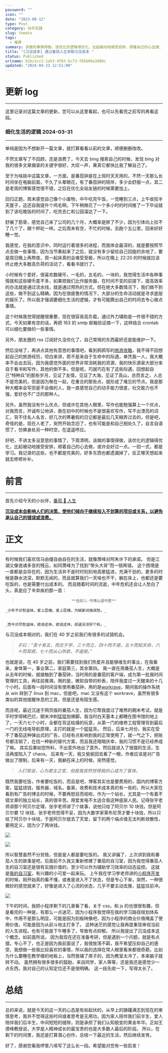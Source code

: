 ```yaml
---
password: ""
icon: ""
date: "2023-08-12"
type: Post
category: 动手实践
slug: tomato
tags:
  - 推荐
summary: 该做的事情得做，该优化的逻辑得优化，比起被动地接受安排，顺着自己的心去做，或许会好过一点。一招一式，都是学习。
title: "[沉没成本] 通过番茄人生来聊沉没成本 "
status: Published
urlname: b1bc1cc2-1a53-4f83-bc73-f85609a3d00c
updated: "2024-04-23 12:51:00"
---
```


# 更新 log

---

这里记录对这篇文章的更新，您可以从这里看起，也可以先看完之前写的再看这段。

### 细化生活的逻辑 2024-03-31

---

单纯是因为不想新开一篇文章，就打算看看以前的文章，顺便删删改改。

不然文章写了不回顾，还是浪费了，今天去 bing 搜索自己的时候，发现 bing 对我的很多文章摘录的关键字很好，大叹一声，果真它都快比我了解自己了。

至于为啥挑中这篇文章，一方面，是番茄钟是在上班时天天用的，不然一天那么长时间坐在电脑前面，干久了头晕眼花，有了番茄钟的陪伴，多少会舒服一点，其二是老周的博客感觉很不错，之后在优化全站友链的时候需要加上。

回归正题，周末感觉自己像个小废物，中午吃完午饭，一觉睡到三点，上午收拾半天屋子，这还自我提升个鸡毛啊。下午稍微花了一个多小时的时间推了一下毕设就到了该吃晚饭的时间了，吃完去仁和公园溜达了一下。

舒展了筋骨，感觉自己来了公司的几个月，大概率是胖了不少，因为引体向上拉不了几个了，跟个秤砣一样。之后周末有空，不忙的时候，去跑个五公里，回来好好睡一觉。

我感觉，在我的意识中，同时运行着很多的进程，而我体会最深的，就是要按照节点去做一些事情，因为当节奏起来了之后，就没有多少留给自己回旋的余地了，要是周日晚上再熬夜，周一起床真的会难受至极，所以在晚上 22:20 的时候就应该终止绝大多数高负荷的活动了，看看书就行了。

小时候有个爱好，很喜欢数硬币，一毛的，五毛的，一块的，我觉得生活中各种事情就和这些硬币差不多，如果把我们比作服务器，在时间不变的前提下，提高效率的办法就是通过流水线，就是通过预热的方式，但在绝大多数情况下，我们做不到这些，做不到这么精确，因为在很疲惫的情况下，大部分的生命活动就是寻求底层的娱乐了。所以我才强调要细化生活的逻辑，才有可能腾出自己的时间去专心做点事情。

这个时候我觉得提醒很重要，现在很容易高负载，通过外力辅助是一件很不错的方式，今天如果有空的话，再把 163 的 smtp 邮箱验证搞一下，这样结合 crontab 可以细化要做的一些事情。

另外，朋友圈的 rss 订阅好久没优化了，自己常用的东西最好还是能维护一下。

然后没啥了，再讲点其他有意思的事情吧，看到鸦鸦写的[旅游攻略](https://crowya.com/4002)，我不得不回想起自己的旅游经历，坦白来讲，若不是来自于生命中的际遇，单凭我一人，我大概率不会出去玩，因为我感觉外面的世界非常消耗我的资源，我的快乐源泉大部分来自于看书和写作，其他的倒不多。但是呢，巧就巧在有了这些际遇，回想起自己“特种兵”的那些岁月，见证了友情，见证了大海，见证了高山，总而言之，人总不是完美的，但是因为聚在一起，在重合的那些点，就形成了难忘的节点。我是那种大概率会写但是不会做的人，我一直感觉自己的动手能力很差，社交能力也不强，爱好也不广泛的那种人。

另外，虽然我没有什么优点，但或许在其他人眼里，写作也能勉强算上一个优点，对我而言，开诚布公地讲，我在初中的时候也不是很喜欢写作，写不出漂亮的词汇，背不住名人名言，好几次的寒暑假的日记都是最后几天糊弄过去的，但是吧，奇怪的是，现在人老了，突然开始念旧了，也有可能是和自己相处久了，自言自语惯了，仿佛身处另一种时空，在遥遥呼应。

好吧，不讲太多没意思的事情了，下周清明，该做的事情得做，该优化的逻辑得优化，比起被动地接受安排，顺着自己的心去做，或许会好过一点。一招一式，都是学习。我记录的这些，也不都是完美的，好多东西也都遗漏掉了，反正哪天想起来就去修修补补。

# 前言

---

首先介绍今天的小伙伴，[番茄 🍅 人生](https://www.tomatolist.com/)

<u>**沉没成本会影响人们的决策，使他们倾向于继续投入不划算的项目或关系，以避免承认自己的错误或浪费。**</u>

# 正文

---

有时候我们喜欢信马由缰自由自在的生活，就像萧峰对阿朱许下的承诺。
但是江湖又像诡谲多变的残云，如同萧峰为了找到“带头大哥”而一错再错。
这个困境是一直都是会存在的，因为生活并不是时时刻刻地高歌猛进，充满干劲的，更多的时候是静水流深，默默无闻的，而且就算我们一天啥也不干，躺在床上，也都还是要吃饭的，也是需要付出成本的。
而且随着时间的流逝，中年危机还会让人愁白了头，真是应了辛弃疾的那一首：

>                             **丑奴儿·书博山道中壁**

    _少年不识愁滋味，爱上层楼。爱上层楼，为赋新词强说愁。_


    _而今识尽愁滋味，欲说还休。欲说还休，却道天凉好个秋。_

与沉没成本相对的，我们在 40 岁之前我们有很多的试错机会。

> _子曰：“吾十有五，而志于学，三十而立，四十而不惑，五十而知天命，六十而耳顺，七十而从心所欲，不逾矩。”_

也就是说，在 40 岁之前，我们需要找到我们热爱并且能够维生的事业，在我看来，身体第一，事业第二，家庭第三，其余第四。
我一直在用番茄人生，大概是从去年的时候，就接触到了番茄钟，当时用的是番茄的客户端，成为第一批我时间管理的工具，再往前推溯，用的是，微软自带的秒表，陪伴我度过一天醒来的十几个小时。后面有一段时间没有使用番茄钟，用的是[workrave](https://workrave.org/)，期间我的操作系统从 win 转到了 linux 到 mac，但是吧，mac 又没有这个 workrave，虽然有很多类似的其他提醒休息的工具，但是还是有陌生感。

而且呢，最近沉迷于网页版的番茄人生，因为它帮我度过了难熬的期末考试，就是平时学得稀巴烂，期末冲刺猛猛抱佛脚，我当时白天基本上都睡在图书馆的地上了，一天六七个小时，全都在背这枯燥的玩意，从第一门的维修工程管理背到最后一门的无线电导航原理，主打的就是一个猛猛背。
然后，后来七月份，我实在受不了番茄这种弹出式的广告，已经有点影响到我的正常使用了，就一气之下，把账号都注销了，在找一种新的替代方案，而且我还暗暗庆幸，我的习惯不是已经养成了嘛。
其实后果如您所料，不出意外地出了意外，然后就进入了很摆的生活，生活再度陷入了 chaos。
后来有一天，我又偷偷回去看了一眼，作者应该是对广告做出了限制，后来有一天，我躺在床上的时候，突然感觉。

> _人们常说，心为君主之官，但是我突然觉得我的心成为了客体。_

既然我要吃饭，作者要吃饭的，而且是吧，博客其实也是要费用的，国内的博客方案，猛猛烧钱，服务器，域名，备案，收费和技术成本真的有一些的，所以大家在看到有广告的博主的时候，不要再怒目而视啦，作为一个站长，尤其是一个有着不错文章的独立站长，真的很辛苦。用爱发电不太适合我这种底层人民。记得张宇老师讲那个阿贝尔定理，张宇老师讲了个故事，说他只给了阿贝尔 10 块钱，但是阿贝尔要 12 块钱，张宇老师觉得不妥，因为大数学家莱布尼茨才要十块钱，所以只给了阿贝尔十块钱，于是阿贝尔就去了天堂，留下的两个端点值无法判断敛散性，要用定义，因为少了两块钱。

![](https://prod-files-secure.s3.us-west-2.amazonaws.com/81a75f5f-eb3b-47db-bd61-d87d1cd413a6/35d58716-5526-4f74-8a2f-2f81bcbd156d/Untitled.png?X-Amz-Algorithm=AWS4-HMAC-SHA256&X-Amz-Content-Sha256=UNSIGNED-PAYLOAD&X-Amz-Credential=ASIAZI2LB4666QLZEYKR%2F20250720%2Fus-west-2%2Fs3%2Faws4_request&X-Amz-Date=20250720T054655Z&X-Amz-Expires=3600&X-Amz-Security-Token=IQoJb3JpZ2luX2VjEJr%2F%2F%2F%2F%2F%2F%2F%2F%2F%2FwEaCXVzLXdlc3QtMiJIMEYCIQDDKCn5d9tNDBC9rIU2C8f%2F7X1LQMaYeoNobSLmbC5vrQIhAM%2BFbbNUzuKsUgwpfhgwAntdQ5ozHndFLxRqfvCd91RVKogECLP%2F%2F%2F%2F%2F%2F%2F%2F%2F%2FwEQABoMNjM3NDIzMTgzODA1IgxeDX9Dtt8mp8Ixdggq3AO0UB1w35OxkVpTxe86xlu1hHCbirqJaxkizYeN%2BzF7rhAsJcqBAwnk8RdOYmfvDHlJICoqpwIVfEqHSjpmgkuEojXAh5LmQuw%2BfijC1rW9YfbD%2F%2F7Jj0azOu2OWOyY72ibktC9OTiCssH6eOLV%2BshEHtr%2BYbWZhvcu%2FRPF39dZ7Oc2p3gIo0yyO2CegONyC3PKiL0cTjYHPUektAfFvm5k7XG3m3PekYdWPVURKD5vnxd3ms5%2Ff3xhqiSwYhdvMM%2FrqER5OSGpH5YuBMVNTgfCiRIE7S0WSrdTaLCniCa3lraq45bI8medsAtZtjIxiJg7eW0SqOWnYpk%2BGEvbzYAtT8zQQ5cRghOC4nMeg7VzUFRmZB0Ub4eQSlOEFUIQy6qFFWzAHKVXwWMsgjgJ00Hh8NM3BCJmI25niughTcAj4ovybym%2BY89tfVGbElInxQSTrvEB%2FdAS27C%2F4pfiSlRY2vxseujAU6Y%2BanT2B%2BgwyaV4T4CeGKw1prUBAnYs7SJNLWc4zzzx12h5Hj5%2BgfpsW8%2B1IWQuAyLLDWR4pwd6IwJ%2BG%2FiyOyvBkZ%2Fiq6nGjrwBv2mg5FfnrtmVq0HLDBdK%2FkPU3UZ6tNpgbnmtaG5madciG8OsYJsHXfY85DDUlvHDBjqkAR5oWVgfhJ372hC4pgtUtw0cuvm3qjP8dfIKH01ayrKaPKz8qcn%2BmUfbJRuVfU5R5fcWLOgDMod6Y%2BnuGdLfGsgc8YrgEa9YHlrcgMRY%2BV%2FWc9hgJAN7tM0kx%2BfY3%2FRg6gPUZAxi0h4Hhhgqtj2RoXoxFmIXgnqo8DjyY1ncqFIEjQNelsVFoyf%2FZjqNNRZBHP4cd%2BfaWe0IaYrcQf7gqF61cort&X-Amz-Signature=d72405e20fd570a69678c7fa9db99b5a4da4cc86cadddf3fd2c7ac9a77f30873&X-Amz-SignedHeaders=host&x-amz-checksum-mode=ENABLED&x-id=GetObject)

![](https://prod-files-secure.s3.us-west-2.amazonaws.com/81a75f5f-eb3b-47db-bd61-d87d1cd413a6/4b460fbb-2ea2-43ea-bc0e-a9e433e84162/Untitled.png?X-Amz-Algorithm=AWS4-HMAC-SHA256&X-Amz-Content-Sha256=UNSIGNED-PAYLOAD&X-Amz-Credential=ASIAZI2LB4666QLZEYKR%2F20250720%2Fus-west-2%2Fs3%2Faws4_request&X-Amz-Date=20250720T054655Z&X-Amz-Expires=3600&X-Amz-Security-Token=IQoJb3JpZ2luX2VjEJr%2F%2F%2F%2F%2F%2F%2F%2F%2F%2FwEaCXVzLXdlc3QtMiJIMEYCIQDDKCn5d9tNDBC9rIU2C8f%2F7X1LQMaYeoNobSLmbC5vrQIhAM%2BFbbNUzuKsUgwpfhgwAntdQ5ozHndFLxRqfvCd91RVKogECLP%2F%2F%2F%2F%2F%2F%2F%2F%2F%2FwEQABoMNjM3NDIzMTgzODA1IgxeDX9Dtt8mp8Ixdggq3AO0UB1w35OxkVpTxe86xlu1hHCbirqJaxkizYeN%2BzF7rhAsJcqBAwnk8RdOYmfvDHlJICoqpwIVfEqHSjpmgkuEojXAh5LmQuw%2BfijC1rW9YfbD%2F%2F7Jj0azOu2OWOyY72ibktC9OTiCssH6eOLV%2BshEHtr%2BYbWZhvcu%2FRPF39dZ7Oc2p3gIo0yyO2CegONyC3PKiL0cTjYHPUektAfFvm5k7XG3m3PekYdWPVURKD5vnxd3ms5%2Ff3xhqiSwYhdvMM%2FrqER5OSGpH5YuBMVNTgfCiRIE7S0WSrdTaLCniCa3lraq45bI8medsAtZtjIxiJg7eW0SqOWnYpk%2BGEvbzYAtT8zQQ5cRghOC4nMeg7VzUFRmZB0Ub4eQSlOEFUIQy6qFFWzAHKVXwWMsgjgJ00Hh8NM3BCJmI25niughTcAj4ovybym%2BY89tfVGbElInxQSTrvEB%2FdAS27C%2F4pfiSlRY2vxseujAU6Y%2BanT2B%2BgwyaV4T4CeGKw1prUBAnYs7SJNLWc4zzzx12h5Hj5%2BgfpsW8%2B1IWQuAyLLDWR4pwd6IwJ%2BG%2FiyOyvBkZ%2Fiq6nGjrwBv2mg5FfnrtmVq0HLDBdK%2FkPU3UZ6tNpgbnmtaG5madciG8OsYJsHXfY85DDUlvHDBjqkAR5oWVgfhJ372hC4pgtUtw0cuvm3qjP8dfIKH01ayrKaPKz8qcn%2BmUfbJRuVfU5R5fcWLOgDMod6Y%2BnuGdLfGsgc8YrgEa9YHlrcgMRY%2BV%2FWc9hgJAN7tM0kx%2BfY3%2FRg6gPUZAxi0h4Hhhgqtj2RoXoxFmIXgnqo8DjyY1ncqFIEjQNelsVFoyf%2FZjqNNRZBHP4cd%2BfaWe0IaYrcQf7gqF61cort&X-Amz-Signature=c12d4945e2d8dc295988d86337c64dc6f4bf8c2b2e7472980a2298617562b32f&X-Amz-SignedHeaders=host&x-amz-checksum-mode=ENABLED&x-id=GetObject)

所以智慧虽然不分贫贱，但是是人都是要吃饭的。
我又讲偏了，上次讲到我和番茄人生的故事是吧，后面前不久我又重新修建了番茄的自习室，因为我觉得番茄人生的自习室还是很有实践价值的，至少可以作为辅助学习效率的动态监控。
这就是[我的自习室](https://www.tomatolist.com/show_group.html?group_id=27f2b200-d549-4ba9-a2cc-1b6025be2c7b)，有兴趣的小可爱一起来玩。
上午我在学习李老师讲的[小程序开发](https://www.hackwork.org/docs/tcb/intro)的时候，刚开始真的看不懂，或者是进入不了状态，但是专心下来，突然，一种很微妙的感觉就来了，好像是进入了心流的状态，几乎不要主动去推，猛猛往前冲。

![](https://prod-files-secure.s3.us-west-2.amazonaws.com/81a75f5f-eb3b-47db-bd61-d87d1cd413a6/27158e2b-29ae-4f4a-9c11-bc0e8d1348c3/%E6%88%AA%E5%B1%8F2023-08-12_18.23.44.png?X-Amz-Algorithm=AWS4-HMAC-SHA256&X-Amz-Content-Sha256=UNSIGNED-PAYLOAD&X-Amz-Credential=ASIAZI2LB4666QLZEYKR%2F20250720%2Fus-west-2%2Fs3%2Faws4_request&X-Amz-Date=20250720T054655Z&X-Amz-Expires=3600&X-Amz-Security-Token=IQoJb3JpZ2luX2VjEJr%2F%2F%2F%2F%2F%2F%2F%2F%2F%2FwEaCXVzLXdlc3QtMiJIMEYCIQDDKCn5d9tNDBC9rIU2C8f%2F7X1LQMaYeoNobSLmbC5vrQIhAM%2BFbbNUzuKsUgwpfhgwAntdQ5ozHndFLxRqfvCd91RVKogECLP%2F%2F%2F%2F%2F%2F%2F%2F%2F%2FwEQABoMNjM3NDIzMTgzODA1IgxeDX9Dtt8mp8Ixdggq3AO0UB1w35OxkVpTxe86xlu1hHCbirqJaxkizYeN%2BzF7rhAsJcqBAwnk8RdOYmfvDHlJICoqpwIVfEqHSjpmgkuEojXAh5LmQuw%2BfijC1rW9YfbD%2F%2F7Jj0azOu2OWOyY72ibktC9OTiCssH6eOLV%2BshEHtr%2BYbWZhvcu%2FRPF39dZ7Oc2p3gIo0yyO2CegONyC3PKiL0cTjYHPUektAfFvm5k7XG3m3PekYdWPVURKD5vnxd3ms5%2Ff3xhqiSwYhdvMM%2FrqER5OSGpH5YuBMVNTgfCiRIE7S0WSrdTaLCniCa3lraq45bI8medsAtZtjIxiJg7eW0SqOWnYpk%2BGEvbzYAtT8zQQ5cRghOC4nMeg7VzUFRmZB0Ub4eQSlOEFUIQy6qFFWzAHKVXwWMsgjgJ00Hh8NM3BCJmI25niughTcAj4ovybym%2BY89tfVGbElInxQSTrvEB%2FdAS27C%2F4pfiSlRY2vxseujAU6Y%2BanT2B%2BgwyaV4T4CeGKw1prUBAnYs7SJNLWc4zzzx12h5Hj5%2BgfpsW8%2B1IWQuAyLLDWR4pwd6IwJ%2BG%2FiyOyvBkZ%2Fiq6nGjrwBv2mg5FfnrtmVq0HLDBdK%2FkPU3UZ6tNpgbnmtaG5madciG8OsYJsHXfY85DDUlvHDBjqkAR5oWVgfhJ372hC4pgtUtw0cuvm3qjP8dfIKH01ayrKaPKz8qcn%2BmUfbJRuVfU5R5fcWLOgDMod6Y%2BnuGdLfGsgc8YrgEa9YHlrcgMRY%2BV%2FWc9hgJAN7tM0kx%2BfY3%2FRg6gPUZAxi0h4Hhhgqtj2RoXoxFmIXgnqo8DjyY1ncqFIEjQNelsVFoyf%2FZjqNNRZBHP4cd%2BfaWe0IaYrcQf7gqF61cort&X-Amz-Signature=5d5c5c343f0aba54f3ddf9695237d5fb266300d5b40b7203ddde930e661309f7&X-Amz-SignedHeaders=host&x-amz-checksum-mode=ENABLED&x-id=GetObject)

下午的时间，我把小程序剩下的几章看了看，关于 css，和 js 的也很很有趣，但是看完的一种是，有那么一点迷茫，因为小程序我觉得在我的学习路径规划体系中，作用不是那么明显，可能是因为刻板映像吧，因为小程序的商业价值掩盖了使用价值，可能是因为从前斗地主打多了。
这种迷茫的感觉让我再度重现审视当前的人生进程。也有可能是下午睡多了，导致有点抑郁。
所以我提出了沉没成本这个概念，如前面所说。
因为我现在还在准备考研，但是遇到一个问题，就是有点摆，专心不了，也正是因为我前面说了，我很放荡不羁，我不希望压抑自己的感受，我想做一些我比较喜欢的事情，所以我的选择在常人眼里看来都很奇葩，比如为什么要睡在教学楼的地板上，当然我铺了席子的，因为教室太冷了，本来脑子就转不动。
虽然拥有很多很多的鼓励，来自同学，家人等等，还是我还是感觉少一点东西，我对自己的认知定位还不是很明确。
这一段先收一下，写得太长了。

# 总结

---

总的来说，就是今天的这一天的心态是有些起伏的，从早上的踌躇满志到现在的审慎思考，我并不觉得这些时间或者思考是无用功，因为家人陪伴我们前半生，爱人陪伴我们后半生，中间短短的缝隙，则是承担了我们认知蜕变的黄金年华。正如王德峰教授说，大学是人精神成长的最宝贵的也是大多数人最后的阶段。
所以，在剩下的时间里，我还是打算潜心创作，总结一下最近的生活，然后继续发育。

好了，感谢您看我啰里八嗦写了这么长一段。希望能对您有一些启发！

